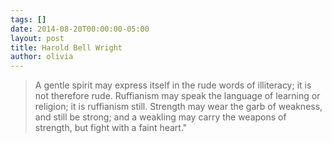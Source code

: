 ```yaml
---
tags: []
date: 2014-08-20T00:00:00-05:00
layout: post
title: Harold Bell Wright
author: olivia
---
```


> A gentle spirit may express itself in the rude words of illiteracy; it is not therefore rude. Ruffianism may speak the language of learning or religion; it is ruffianism still. Strength may wear the garb of weakness, and still be strong; and a weakling may carry the weapons of strength, but fight with a faint heart."
